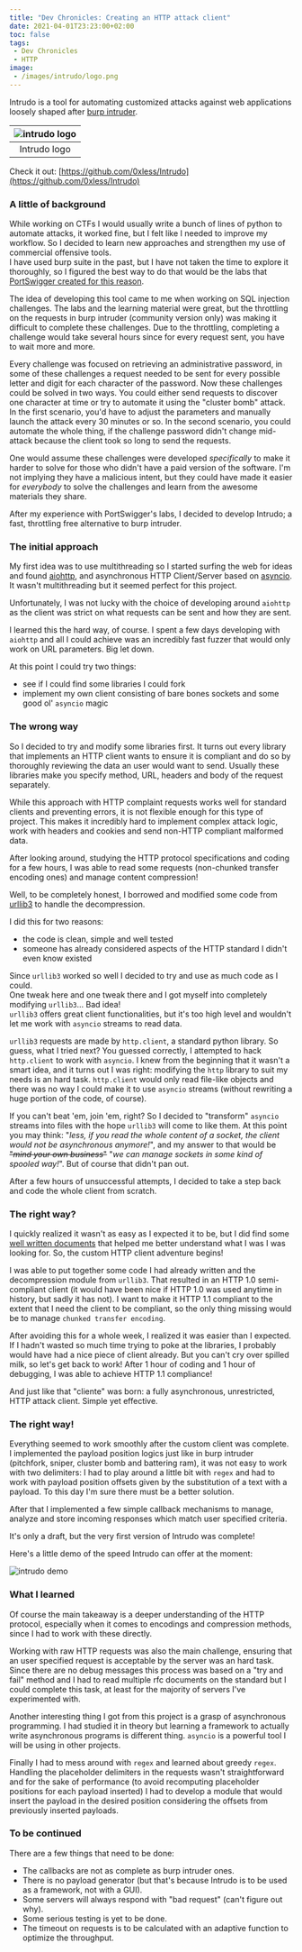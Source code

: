 ```yaml
---
title: "Dev Chronicles: Creating an HTTP attack client"
date: 2021-04-01T23:23:00+02:00
toc: false
tags:
 - Dev Chronicles
 - HTTP
image:
 - /images/intrudo/logo.png
---
```


Intrudo is a tool for automating customized attacks against web applications loosely shaped after [burp intruder](https://portswigger.net/burp/documentation/desktop/tools/intruder).  

| ![intrudo logo](/images/intrudo/logo.png#center) |
| :----------------------------------------------: |
|                   Intrudo logo                   |

Check it out: [https://github.com/0xless/Intrudo](https://github.com/0xless/Intrudo)

### A little of background

While working on CTFs I would usually write a bunch of lines of python to automate attacks, it worked fine, but I felt like I needed to improve my workflow. So I decided to learn new approaches and strengthen my use of commercial offensive tools.  
I have used burp suite in the past, but I have not taken the time to explore it thoroughly, so I figured the best way to do that would be the labs that [PortSwigger created for this reason](https://portswigger.net/web-security).

The idea of developing this tool came to me when working on SQL injection challenges. The labs and the learning material were great, but the throttling on the requests in burp intruder (community version only) was making it difficult to complete these challenges.  Due to the throttling, completing a challenge would take several hours since for every request sent, you have to wait more and more. 

Every challenge was focused on retrieving an administrative password, in some of these challenges a request needed to be sent for every possible letter and digit for each character of the password.  Now these challenges could be solved in two ways. You could either send requests to discover one character at time or try to automate it using the "cluster bomb" attack. In the first scenario, you'd have to adjust the parameters and manually launch the attack every 30 minutes or so. In the second scenario, you could automate the whole thing, if the challenge password didn't change mid-attack because the client took so long to send the requests.

One would assume these challenges were developed *specifically* to make it harder to solve for those who didn't have a paid version of the software. I'm not implying they have a malicious intent, but they could have made it easier for *everybody* to solve the challenges and learn from the awesome materials they share.

After my experience with PortSwigger's labs, I decided to develop Intrudo; a fast, throttling free alternative to burp intruder.   

### The initial approach

My first idea was to use multithreading so I started surfing the web for ideas and found [aiohttp](https://docs.aiohttp.org/en/stable/), and asynchronous HTTP Client/Server based on [asyncio](https://docs.aiohttp.org/en/stable/glossary.html#term-asyncio). It wasn't multithreading but it seemed perfect for this project.

Unfortunately, I was not lucky with the choice of developing around `aiohttp` as the client was strict on what requests can be sent and how they are sent. 

I learned this the hard way, of course. I spent a few days developing with `aiohttp` and all I could achieve was an incredibly fast fuzzer that would only work on URL parameters. Big let down.

At this point I could try two things:

- see if I could find some libraries I could fork
- implement my own client consisting of bare bones sockets and some good ol' `asyncio` magic

### The wrong way

So I decided to try and modify some libraries first. It turns out every library that implements an HTTP client wants to ensure it is compliant and do so by thoroughly reviewing the data an user would want to send.
Usually these libraries make you specify method, URL, headers and body of the request separately. 

While this approach with HTTP complaint requests works well for standard clients and preventing errors, it is not flexible enough for this type of project.  This makes it incredibly hard to implement complex attack logic, work with headers and cookies and send non-HTTP compliant malformed data. 

After looking around, studying the HTTP protocol specifications and coding for a few hours, I was able to read some requests (non-chunked transfer encoding ones) and manage content compression!

Well, to be completely honest, I borrowed and modified some code from [urllib3](https://github.com/urllib3/urllib3/blob/main/src/urllib3/) to handle the decompression. 

I did this for two reasons: 

- the code is clean, simple and well tested
- someone has already considered aspects of the HTTP standard I didn't even know existed

Since `urllib3` worked so well I decided to try and use as much code as I could.  
One tweak here and one tweak there and I got myself into completely modifying `urllib3`... Bad idea!  
`urllib3` offers great client functionalities, but it's too high level and wouldn't let me work with `asyncio` streams to read data.

`urllib3` requests are made by `http.client`, a standard python library. So guess, what I tried next? You guessed correctly, I attempted to hack `http.client` to work with `asyncio`.
I knew from the beginning that it wasn't a smart idea, and it turns out I was right: modifying the `http` library to suit my needs is an hard task. `http.client` would only read file-like objects and there was no way I could make it to use `asyncio` streams (without rewriting a huge portion of the code, of course).

If you can't beat 'em, join 'em, right? So I decided to "transform" `asyncio` streams into files with the hope `urllib3` will come to like them.  At this point you may think: "*less, if you read the whole content of a socket, the client would not be asynchronous anymore!*", and my answer to that would be ~~"*mind your own business*"~~ "*we can manage sockets in some kind of spooled way!*". But of course that didn't pan out.

After a few hours of unsuccessful attempts, I decided to take a step back and code the whole client from scratch.

### The right way?

I quickly realized it wasn't as easy as I expected it to be, but I did find some [well written documents](https://www.jmarshall.com/easy/http/) that helped me better understand what I was I was looking for. So, the custom HTTP client adventure begins!

I was able to put together some code I had already written and the decompression module from `urllib3`. That resulted in an HTTP 1.0 semi-compliant client (it would have been nice if HTTP 1.0 was used anytime in history, but sadly it has not).
I want to make it HTTP 1.1 compliant to the extent that I need the client to be compliant, so the only thing missing would be to manage
`chunked transfer encoding`.

After avoiding this for a whole week, I realized it was easier than I expected. If I hadn't wasted so much time trying to poke at the libraries, I probably would have had a nice piece of client already. 
But you can't cry over spilled milk, so let's get back to work! After 1 hour of coding and 1 hour of debugging, I was able to achieve HTTP 1.1 compliance!

And just like that "cliente" was born: a fully asynchronous, unrestricted, HTTP attack client. Simple yet effective.

### The right way!

Everything seemed to work smoothly after the custom client was complete.
I implemented the payload position logics just like in burp intruder (pitchfork, sniper, cluster bomb and battering ram), it was not easy to work with two delimiters: I had to play around a little bit with `regex` and had to work with payload position offsets given by the substitution of a text with a payload. To this day I'm sure there must be a better solution.

After that I implemented a few simple callback mechanisms to manage, analyze and store incoming responses which match user specified criteria.

It's only a draft, but the very first version of Intrudo was complete!

Here's a little demo of the speed Intrudo can offer at the moment:

![intrudo demo](/images/intrudo/demo.gif#center)

### What I learned

Of course the main takeaway is a deeper understanding of the HTTP protocol, especially when it comes to encodings and compression methods, since I  had to work with these directly.

Working with raw HTTP requests was also the main challenge, ensuring that an user specified request is acceptable by the server was an hard task. Since there are no debug messages this process was based on a "try and fail" method and I had to read multiple rfc documents on the standard but I could complete this task, at least for the majority of servers I've experimented with.  

Another interesting thing I got from this project is a grasp of asynchronous programming. I had studied it in theory but learning a framework to actually write asynchronous programs is different thing.  `asyncio` is a powerful tool I will be using in other projects.

Finally I had to mess around with `regex` and learned about greedy `regex`. Handling the placeholder delimiters in the requests wasn't straightforward and for the sake of performance (to avoid recomputing placeholder positions for each payload inserted) I had to develop a module that would insert the payload in the desired position considering the offsets from previously inserted payloads. 

### To be continued

There are a few things that need to be done:

- The callbacks are not as complete as burp intruder ones.
- There is no payload generator (but that's because Intrudo is to be used as a framework, not with a GUI).
- Some servers will always respond with "bad request" (can't figure out why).
- Some serious testing is yet to be done.
- The timeout on requests is to be calculated with an adaptive function to optimize the throughput. 